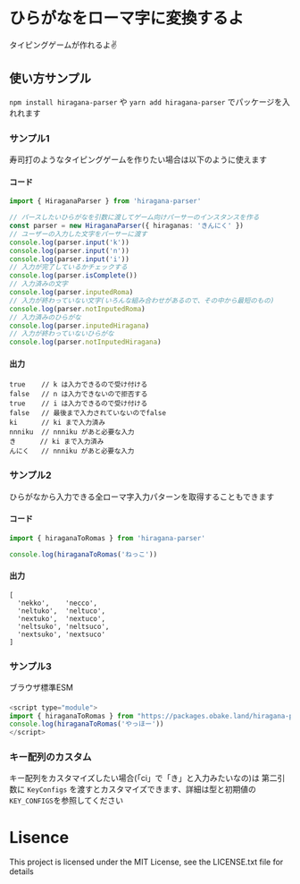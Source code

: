 # ひらがなをローマ字に変換するよ

タイピングゲームが作れるよ✌️

## 使い方サンプル
`npm install hiragana-parser` や `yarn add hiragana-parser` でパッケージを入れれます

### サンプル1
寿司打のようなタイピングゲームを作りたい場合は以下のように使えます

#### コード
```typescript
import { HiraganaParser } from 'hiragana-parser'

// パースしたいひらがなを引数に渡してゲーム向けパーサーのインスタンスを作る
const parser = new HiraganaParser({ hiraganas: 'きんにく' })
// ユーザーの入力した文字をパーサーに渡す
console.log(parser.input('k'))
console.log(parser.input('n'))
console.log(parser.input('i'))
// 入力が完了しているかチェックする
console.log(parser.isComplete())
// 入力済みの文字
console.log(parser.inputedRoma)
// 入力が終わっていない文字(いろんな組み合わせがあるので、その中から最短のもの)
console.log(parser.notInputedRoma)
// 入力済みのひらがな
console.log(parser.inputedHiragana)
// 入力が終わっていないひらがな
console.log(parser.notInputedHiragana)
```

#### 出力
```
true    // k は入力できるので受け付ける
false   // n は入力できないので拒否する
true    // i は入力できるので受け付ける
false   // 最後まで入力されていないのでfalse
ki      // ki まで入力済み
nnniku  // nnniku があと必要な入力
き      // ki まで入力済み
んにく   // nnniku があと必要な入力
```

### サンプル2
ひらがなから入力できる全ローマ字入力パターンを取得することもできます

#### コード

```typescript
import { hiraganaToRomas } from 'hiragana-parser'

console.log(hiraganaToRomas('ねっこ'))
```

#### 出力
```
[
  'nekko',    'necco',
  'neltuko',  'neltuco',
  'nextuko',  'nextuco',
  'neltsuko', 'neltsuco',
  'nextsuko', 'nextsuco'
]
```

### サンプル3
ブラウザ標準ESM
####
```javascript
<script type="module">
import { hiraganaToRomas } from "https://packages.obake.land/hiragana-parser/index.min.js"
console.log(hiraganaToRomas('やっほー'))
</script>
```

### キー配列のカスタム
キー配列をカスタマイズしたい場合(「ci」で「き」と入力みたいなの)は 第二引数に `KeyConfigs` を渡すとカスタマイズできます、詳細は型と初期値の`KEY_CONFIGS`を参照してください


# Lisence

This project is licensed under the MIT License, see the LICENSE.txt file for details